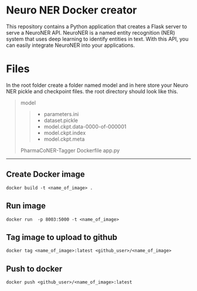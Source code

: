 # Neuro NER Docker creator

This repository contains a Python application that creates a Flask server to serve a NeuroNER API. NeuroNER is a named entity recognition (NER) system that uses deep learning to identify entities in text. With this API, you can easily integrate NeuroNER into your applications.

# Files

In the root folder create a folder named model and in here store your Neuro NER pickle and checkpoint files.
the root directory should look like this.

> model
>
> > - parameters.ini
> > - dataset.pickle
> > - model.ckpt.data-0000-of-000001
> > - model.ckpt.index
> > - model.ckpt.meta
>
> PharmaCoNER-Tagger
> Dockerfile
> app.py

---

## Create Docker image

    docker build -t <name_of_image> .

## Run image

    docker run  -p 8003:5000 -t <name_of_image>

## Tag image to upload to github

    docker tag <name_of_image>:latest <github_user>/<name_of_image>

## Push to docker

    docker push <github_user>/<name_of_image>:latest
